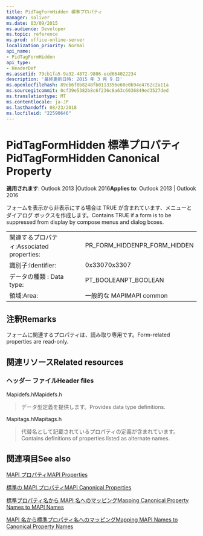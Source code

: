 ```yaml
---
title: PidTagFormHidden 標準プロパティ
manager: soliver
ms.date: 03/09/2015
ms.audience: Developer
ms.topic: reference
ms.prod: office-online-server
localization_priority: Normal
api_name:
- PidTagFormHidden
api_type:
- HeaderDef
ms.assetid: 79cb1fa5-9a32-4872-9806-ecd664022234
description: '最終更新日時: 2015 年 3 月 9 日'
ms.openlocfilehash: 89eb6f0b8248fb0113356e60e0b94e4762c2a11a
ms.sourcegitcommit: 0cf39e5382b8c6f236c8a63c6036849ed3527ded
ms.translationtype: MT
ms.contentlocale: ja-JP
ms.lasthandoff: 08/23/2018
ms.locfileid: "22590646"
---
```

# <a name="pidtagformhidden-canonical-property"></a><span data-ttu-id="40b02-103">PidTagFormHidden 標準プロパティ</span><span class="sxs-lookup"><span data-stu-id="40b02-103">PidTagFormHidden Canonical Property</span></span>

  
  
<span data-ttu-id="40b02-104">**適用されます**: Outlook 2013 |Outlook 2016</span><span class="sxs-lookup"><span data-stu-id="40b02-104">**Applies to**: Outlook 2013 | Outlook 2016</span></span> 
  
<span data-ttu-id="40b02-105">フォームを表示から非表示にする場合は TRUE が含まれています、メニューとダイアログ ボックスを作成します。</span><span class="sxs-lookup"><span data-stu-id="40b02-105">Contains TRUE if a form is to be suppressed from display by compose menus and dialog boxes.</span></span> 
  
|||
|:-----|:-----|
|<span data-ttu-id="40b02-106">関連するプロパティ:</span><span class="sxs-lookup"><span data-stu-id="40b02-106">Associated properties:</span></span>  <br/> |<span data-ttu-id="40b02-107">PR_FORM_HIDDEN</span><span class="sxs-lookup"><span data-stu-id="40b02-107">PR_FORM_HIDDEN</span></span>  <br/> |
|<span data-ttu-id="40b02-108">識別子:</span><span class="sxs-lookup"><span data-stu-id="40b02-108">Identifier:</span></span>  <br/> |<span data-ttu-id="40b02-109">0x3307</span><span class="sxs-lookup"><span data-stu-id="40b02-109">0x3307</span></span>  <br/> |
|<span data-ttu-id="40b02-110">データの種類 : </span><span class="sxs-lookup"><span data-stu-id="40b02-110">Data type:</span></span>  <br/> |<span data-ttu-id="40b02-111">PT_BOOLEAN</span><span class="sxs-lookup"><span data-stu-id="40b02-111">PT_BOOLEAN</span></span>  <br/> |
|<span data-ttu-id="40b02-112">領域:</span><span class="sxs-lookup"><span data-stu-id="40b02-112">Area:</span></span>  <br/> |<span data-ttu-id="40b02-113">一般的な MAPI</span><span class="sxs-lookup"><span data-stu-id="40b02-113">MAPI common</span></span>  <br/> |
   
## <a name="remarks"></a><span data-ttu-id="40b02-114">注釈</span><span class="sxs-lookup"><span data-stu-id="40b02-114">Remarks</span></span>

<span data-ttu-id="40b02-115">フォームに関連するプロパティは、読み取り専用です。</span><span class="sxs-lookup"><span data-stu-id="40b02-115">Form-related properties are read-only.</span></span> 
  
## <a name="related-resources"></a><span data-ttu-id="40b02-116">関連リソース</span><span class="sxs-lookup"><span data-stu-id="40b02-116">Related resources</span></span>

### <a name="header-files"></a><span data-ttu-id="40b02-117">ヘッダー ファイル</span><span class="sxs-lookup"><span data-stu-id="40b02-117">Header files</span></span>

<span data-ttu-id="40b02-118">Mapidefs.h</span><span class="sxs-lookup"><span data-stu-id="40b02-118">Mapidefs.h</span></span>
  
> <span data-ttu-id="40b02-119">データ型定義を提供します。</span><span class="sxs-lookup"><span data-stu-id="40b02-119">Provides data type definitions.</span></span>
    
<span data-ttu-id="40b02-120">Mapitags.h</span><span class="sxs-lookup"><span data-stu-id="40b02-120">Mapitags.h</span></span>
  
> <span data-ttu-id="40b02-121">代替名として記載されているプロパティの定義が含まれています。</span><span class="sxs-lookup"><span data-stu-id="40b02-121">Contains definitions of properties listed as alternate names.</span></span>
    
## <a name="see-also"></a><span data-ttu-id="40b02-122">関連項目</span><span class="sxs-lookup"><span data-stu-id="40b02-122">See also</span></span>



[<span data-ttu-id="40b02-123">MAPI プロパティ</span><span class="sxs-lookup"><span data-stu-id="40b02-123">MAPI Properties</span></span>](mapi-properties.md)
  
[<span data-ttu-id="40b02-124">標準の MAPI プロパティ</span><span class="sxs-lookup"><span data-stu-id="40b02-124">MAPI Canonical Properties</span></span>](mapi-canonical-properties.md)
  
[<span data-ttu-id="40b02-125">標準プロパティ名から MAPI 名へのマッピング</span><span class="sxs-lookup"><span data-stu-id="40b02-125">Mapping Canonical Property Names to MAPI Names</span></span>](mapping-canonical-property-names-to-mapi-names.md)
  
[<span data-ttu-id="40b02-126">MAPI 名から標準プロパティ名へのマッピング</span><span class="sxs-lookup"><span data-stu-id="40b02-126">Mapping MAPI Names to Canonical Property Names</span></span>](mapping-mapi-names-to-canonical-property-names.md)

